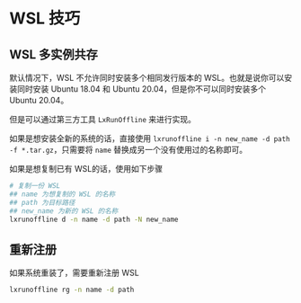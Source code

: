 # WSL 技巧

## WSL 多实例共存

默认情况下，WSL 不允许同时安装多个相同发行版本的 WSL。也就是说你可以安装同时安装 Ubuntu 18.04 和 Ubuntu 20.04，但是你不可以同时安装多个 Ubuntu 20.04。

但是可以通过第三方工具 `LxRunOffline` 来进行实现。

如果是想安装全新的系统的话，直接使用 `lxrunoffline i -n new_name -d path -f *.tar.gz`，只需要将 `name` 替换成另一个没有使用过的名称即可。

如果是想复制已有 WSL的话，使用如下步骤

```bash
# 复制一份 WSL
## name 为想复制的 WSL 的名称
## path 为目标路径
## new_name 为新的 WSL 的名称
lxrunoffline d -n name -d path -N new_name
```

## 重新注册

如果系统重装了，需要重新注册 WSL

```bash
lxrunoffline rg -n name -d path
```

